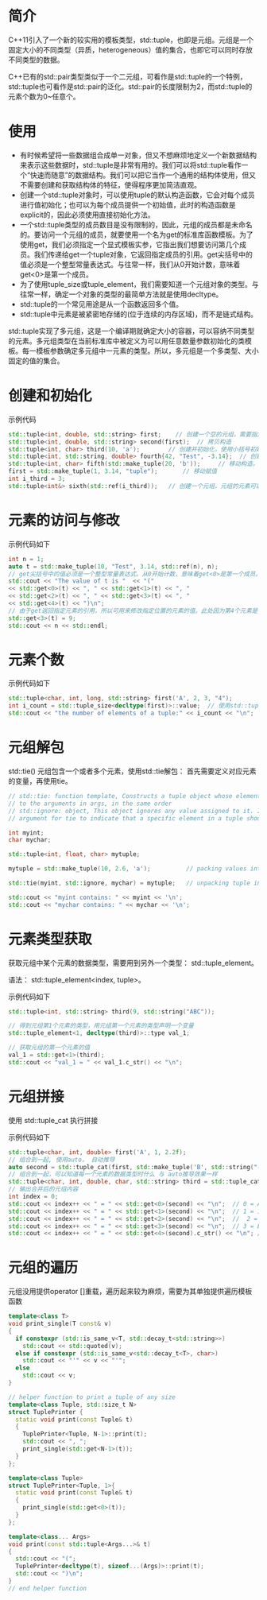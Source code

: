 # 简介
C++11引入了一个新的较实用的模板类型，std::tuple，也即是元组。元组是一个固定大小的不同类型（异质，heterogeneous）值的集合，也即它可以同时存放不同类型的数据。

C++已有的std::pair类型类似于一个二元组，可看作是std::tuple的一个特例，std::tuple也可看作是std::pair的泛化。std::pair的长度限制为2，而std::tuple的元素个数为0~任意个。

# 使用
- 有时候希望将一些数据组合成单一对象，但又不想麻烦地定义一个新数据结构来表示这些数据时，std::tuple是非常有用的。我们可以将std::tuple看作一个“快速而随意”的数据结构。我们可以把它当作一个通用的结构体使用，但又不需要创建和获取结构体的特征，使得程序更加简洁直观。
- 创建一个std::tuple对象时，可以使用tuple的默认构造函数，它会对每个成员进行值初始化；也可以为每个成员提供一个初始值，此时的构造函数是explicit的，因此必须使用直接初始化方法。
- 一个std::tuple类型的成员数目是没有限制的，因此，元组的成员都是未命名的。要访问一个元组的成员，就要使用一个名为get的标准库函数模板。为了使用get，我们必须指定一个显式模板实参，它指出我们想要访问第几个成员。我们传递给get一个tuple对象，它返回指定成员的引用。get尖括号中的值必须是一个整型常量表达式。与往常一样，我们从0开始计数，意味着get<0>是第一个成员。
- 为了使用tuple_size或tuple_element，我们需要知道一个元组对象的类型。与往常一样，确定一个对象的类型的最简单方法就是使用decltype。
- std::tuple的一个常见用途是从一个函数返回多个值。
- std::tuple中元素是被紧密地存储的(位于连续的内存区域)，而不是链式结构。

std::tuple实现了多元组，这是一个编译期就确定大小的容器，可以容纳不同类型的元素。多元组类型在当前标准库中被定义为可以用任意数量参数初始化的类模板。每一模板参数确定多元组中一元素的类型。所以，多元组是一个多类型、大小固定的值的集合。

# 创建和初始化
示例代码
``` cpp
std::tuple<int, double, std::string> first;    // 创建一个空的元组，需要指定元组元素的数据类型，调用各个成员的默认构造函数进行初始化。
std::tuple<int, double, std::string> second(first);  // 拷贝构造
std::tuple<int, char> third(10, 'a');        // 创建并初始化，使用小括号初始化
std::tuple<int, std::string, double> fourth{42, "Test", -3.14};  // 创建并初始化，使用新的大括号初始化列表方式初始化
std::tuple<int, char> fifth(std::make_tuple(20, 'b'));     // 移动构造，使用模板库的make_tuple
first = std::make_tuple(1, 3.14, "tuple");       // 移动赋值
int i_third = 3;
std::tuple<int&> sixth(std::ref(i_third));   // 创建一个元组，元组的元素可以被引用
```

# 元素的访问与修改

示例代码如下

``` cpp
int n = 1;
auto t = std::make_tuple(10, "Test", 3.14, std::ref(n), n);
// get尖括号中的值必须是一个整型常量表达式。从0开始计数，意味着get<0>是第一个成员。
std::cout << "The value of t is "  << "("
<< std::get<0>(t) << ", " << std::get<1>(t) << ", "
<< std::get<2>(t) << ", " << std::get<3>(t) << ", "
<< std::get<4>(t) << ")\n";
// 由于get返回指定元素的引用，所以可用来修改指定位置的元素的值。此处因为第4个元素是引用类型，所以被引用的值也会改变
std::get<3>(t) = 9;
std::cout << n << std::endl;
```

# 元素个数
示例代码如下
``` cpp
std::tuple<char, int, long, std::string> first('A', 2, 3, "4");
int i_count = std::tuple_size<decltype(first)>::value;  // 使用std::tuple_size计算元组个数
std::cout << "the number of elements of a tuple:" << i_count << "\n";
```

# 元组解包
std::tie() 元组包含一个或者多个元素，使用std::tie解包： 首先需要定义对应元素的变量，再使用tie。
``` cpp
// std::tie: function template, Constructs a tuple object whose elements are references
// to the arguments in args, in the same order
// std::ignore: object, This object ignores any value assigned to it. It is designed to be used as an
// argument for tie to indicate that a specific element in a tuple should be ignored.

int myint;
char mychar;

std::tuple<int, float, char> mytuple;

mytuple = std::make_tuple(10, 2.6, 'a');          // packing values into tuple

std::tie(myint, std::ignore, mychar) = mytuple;   // unpacking tuple into variables

std::cout << "myint contains: " << myint << '\n';
std::cout << "mychar contains: " << mychar << '\n';
```

# 元素类型获取
获取元组中某个元素的数据类型，需要用到另外一个类型： std::tuple_element。

语法： std::tuple_element<index, tuple>。

示例代码如下
``` cpp
std::tuple<int, std::string> third(9, std::string("ABC"));

// 得到元组第1个元素的类型，用元组第一个元素的类型声明一个变量
std::tuple_element<1, decltype(third)>::type val_1;

// 获取元组的第一个元素的值
val_1 = std::get<1>(third);
std::cout << "val_1 = " << val_1.c_str() << "\n";
```

# 元组拼接

使用 std::tuple_cat 执行拼接

示例代码如下
``` cpp
std::tuple<char, int, double> first('A', 1, 2.2f);
// 组合到一起, 使用auto， 自动推导
auto second = std::tuple_cat(first, std::make_tuple('B', std::string("-=+")));
// 组合到一起，可以知道每一个元素的数据类型时什么 与 auto推导效果一样
std::tuple<char, int, double, char, std::string> third = std::tuple_cat(first, std::make_tuple('B', std::string("-=+")));
// 输出合并后的元组内容
int index = 0;
std::cout << index++ << " = " << std::get<0>(second) << "\n";  // 0 = A
std::cout << index++ << " = " << std::get<1>(second) << "\n";  // 1 = 1 
std::cout << index++ << " = " << std::get<2>(second) << "\n";  //  2 = 2.2
std::cout << index++ << " = " << std::get<3>(second) << "\n";  // 3 = B
std::cout << index++ << " = " << std::get<4>(second).c_str() << "\n"; // 4 = -=+
```

# 元组的遍历
元组没用提供operator []重载，遍历起来较为麻烦，需要为其单独提供遍历模板函数

``` cpp
template<class T>
void print_single(T const& v)
{
  if constexpr (std::is_same_v<T, std::decay_t<std::string>>)
    std::cout << std::quoted(v);
  else if constexpr (std::is_same_v<std::decay_t<T>, char>)
    std::cout << "'" << v << "'";
  else
    std::cout << v;
}

// helper function to print a tuple of any size
template<class Tuple, std::size_t N>
struct TuplePrinter {
  static void print(const Tuple& t)
  {
    TuplePrinter<Tuple, N-1>::print(t);
    std::cout << ", ";
    print_single(std::get<N-1>(t));
  }
};

template<class Tuple>
struct TuplePrinter<Tuple, 1>{
  static void print(const Tuple& t)
  {
    print_single(std::get<0>(t));
  }
};

template<class... Args>
void print(const std::tuple<Args...>& t)
{
  std::cout << "(";
  TuplePrinter<decltype(t), sizeof...(Args)>::print(t);
  std::cout << ")\n";
}
// end helper function
```